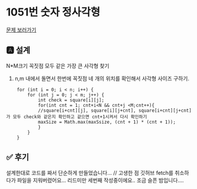 # 1051번 숫자 정사각형
[문제 보러가기](https://www.acmicpc.net/problem/1051)

## 🅰 설계
N*M크기 꼭짓점 모두 같은 가장 큰 사각형 찾기
1. n,m 내에서 돌면서 한번에 꼭짓점 네 개의 위치를 확인해서 사각형 사이즈 구하기.

```
    for (int i = 0; i < n; i++) {
        for (int j = 0; j < m; j++) {
            int check = square[i][j];
			for(int cnt = 1; cnt+i<N && cnt+j <M;cnt++){
			//square[i+cnt][j], square[i][j+cnt], square[i+cnt][j+cnt]가 모두 check와 같은지 확인하고 같으면 cnt+1시켜서 다시 확인하기
			maxSize = Math.max(maxSsize, (cnt + 1) * (cnt + 1));
			}
		}
	}
```
	


## ✅ 후기
설계한대로 코드를 짜서 단순하게 만들었습니다...
// 고생한 점
깃허브 fetch를 취소하다가 파일을 지워버렸어요... 리드미만 세번째 작성중이에요.. 조금 슬픈 밤입니다....